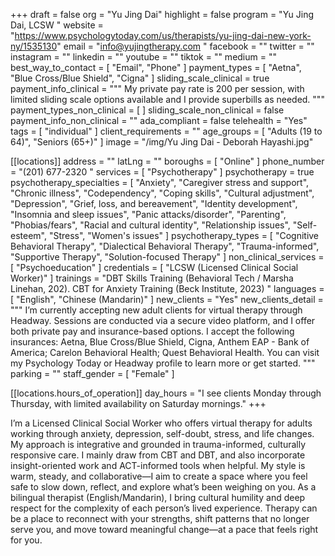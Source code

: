 +++
draft = false
org = "Yu Jing Dai"
highlight = false
program = "Yu Jing Dai, LCSW "
website = "https://www.psychologytoday.com/us/therapists/yu-jing-dai-new-york-ny/1535130"
email = "info@yujingtherapy.com "
facebook = ""
twitter = ""
instagram = ""
linkedin = ""
youtube = ""
tiktok = ""
medium = ""
best_way_to_contact = [ "Email", "Phone" ]
payment_types = [ "Aetna", "Blue Cross/Blue Shield", "Cigna" ]
sliding_scale_clinical = true
payment_info_clinical = """
My private pay rate is 200 per session, with limited sliding scale options available and I provide superbills as needed. 
"""
payment_types_non_clinical = [ ]
sliding_scale_non_clinical = false
payment_info_non_clinical = ""
ada_compliant = false
telehealth = "Yes"
tags = [ "individual" ]
client_requirements = ""
age_groups = [ "Adults (19 to 64)", "Seniors (65+)" ]
image = "/img/Yu Jing Dai - Deborah Hayashi.jpg"

[[locations]]
address = ""
latLng = ""
boroughs = [ "Online" ]
phone_number = "(201) 677-2320 "
services = [ "Psychotherapy" ]
psychotherapy = true
psychotherapy_specialties = [
  "Anxiety",
  "Caregiver stress and support",
  "Chronic illness",
  "Codependency",
  "Coping skills",
  "Cultural adjustment",
  "Depression",
  "Grief, loss, and bereavement",
  "Identity development",
  "Insomnia and sleep issues",
  "Panic attacks/disorder",
  "Parenting",
  "Phobias/fears",
  "Racial and cultural identity",
  "Relationship issues",
  "Self-esteem",
  "Stress",
  "Women's issues"
]
psychotherapy_types = [
  "Cognitive Behavioral Therapy",
  "Dialectical Behavioral Therapy",
  "Trauma-informed",
  "Supportive Therapy",
  "Solution-focused Therapy"
]
non_clinical_services = [ "Psychoeducation" ]
credentials = [ "LCSW (Licensed Clinical Social Worker)" ]
trainings = "DBT Skills Training  (Behavioral Tech / Marsha Linehan, 202). CBT for Anxiety Training (Beck Institute, 2023) "
languages = [ "English", "Chinese (Mandarin)" ]
new_clients = "Yes"
new_clients_detail = """
I’m currently accepting new adult clients for virtual therapy through Headway. Sessions are 
conducted via a secure video platform, and I offer both private pay and insurance-based 
options. 
I accept the following insurances: Aetna, Blue Cross/Blue Shield, Cigna, Anthem EAP - Bank of America; Carelon Behavioral Health; Quest Behavioral  Health.
You can visit my Psychology Today or Headway profile to learn more or get started. """
parking = ""
staff_gender = [ "Female" ]

  [[locations.hours_of_operation]]
  day_hours = "I see clients Monday through Thursday, with limited availability on  Saturday mornings."
+++

I’m a Licensed Clinical Social Worker who offers virtual therapy for adults working through anxiety, depression, self-doubt, stress, and life changes. My approach is integrative and grounded in trauma-informed, culturally responsive care. I mainly draw from CBT and DBT, and also incorporate insight-oriented work and ACT-informed tools when helpful. My style is warm, steady, and collaborative—I aim to create a space where you feel safe to slow down, reflect, and explore what’s been weighing on you. As a bilingual therapist (English/Mandarin), I bring cultural humility and deep respect for the complexity of each person’s lived experience. Therapy can be a place to reconnect with your strengths, shift patterns that no longer serve you, and move toward meaningful change—at a pace that feels right for you.
